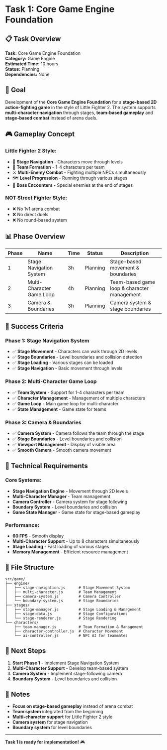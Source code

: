 # Task 1: Core Game Engine Foundation

## 📋 **Task Overview**

**Task:** Core Game Engine Foundation  
**Category:** Game Engine  
**Estimated Time:** 10 hours  
**Status:** Planning  
**Dependencies:** None  

## 🎯 **Goal**

Development of the **Core Game Engine Foundation** for a **stage-based 2D action-fighting game** in the style of Little Fighter 2. The system supports **multi-character navigation** through stages, **team-based gameplay** and **stage-based combat** instead of arena duels.

## 🎮 **Gameplay Concept**

### **Little Fighter 2 Style:**
- 🏃 **Stage Navigation** - Characters move through levels
- 👥 **Team Formation** - 1-4 characters per team
- ⚔️ **Multi-Enemy Combat** - Fighting multiple NPCs simultaneously
- 🗺️ **Level Progression** - Running through various stages
- 🎯 **Boss Encounters** - Special enemies at the end of stages

### **NOT Street Fighter Style:**
- ❌ No 1v1 arena combat
- ❌ No direct duels
- ❌ No round-based system

## 📊 **Phase Overview**

| Phase | Name | Time | Status | Description |
|-------|------|------|--------|-------------|
| 1 | Stage Navigation System | 3h | Planning | Stage-based movement & boundaries |
| 2 | Multi-Character Game Loop | 4h | Planning | Team-based game loop & character management |
| 3 | Camera & Boundaries | 3h | Planning | Camera system & stage boundaries |

## 🎯 **Success Criteria**

### **Phase 1: Stage Navigation System**
- ✅ **Stage Movement** - Characters can walk through 2D levels
- ✅ **Stage Boundaries** - Level boundaries and collision detection
- ✅ **Stage Loading** - Various stages can be loaded
- ✅ **Stage Navigation** - Basic movement through levels

### **Phase 2: Multi-Character Game Loop**
- ✅ **Team System** - Support for 1-4 characters per team
- ✅ **Character Management** - Management of multiple characters
- ✅ **Game Loop** - Main game loop for multi-character
- ✅ **State Management** - Game state for teams

### **Phase 3: Camera & Boundaries**
- ✅ **Camera System** - Camera follows the team through the stage
- ✅ **Stage Boundaries** - Level boundaries and collision
- ✅ **Viewport Management** - Display of visible area
- ✅ **Smooth Camera** - Smooth camera movement

## 🔧 **Technical Requirements**

### **Core Systems:**
- **Stage Navigation Engine** - Movement through 2D levels
- **Multi-Character Manager** - Team management
- **Camera Controller** - Camera system for stage following
- **Boundary System** - Level boundaries and collision
- **Game State Manager** - Game state for stage-based gameplay

### **Performance:**
- **60 FPS** - Smooth display
- **Multi-Character Support** - Up to 8 characters simultaneously
- **Stage Loading** - Fast loading of various stages
- **Memory Management** - Efficient resource management

## 📁 **File Structure**

```
src/game/
├── engine/
│   ├── stage-navigation.js      # Stage Movement System
│   ├── multi-character.js       # Team Management
│   ├── camera-system.js         # Camera Controller
│   └── boundary-system.js       # Stage Boundaries
├── stages/
│   ├── stage-manager.js         # Stage Loading & Management
│   ├── stage-data.js            # Stage Configurations
│   └── stage-renderer.js        # Stage Rendering
└── characters/
    ├── team-manager.js          # Team Formation & Management
    ├── character-controller.js  # Character Movement
    └── ai-controller.js         # NPC AI for teammates
```

## 🚀 **Next Steps**

1. **Start Phase 1** - Implement Stage Navigation System
2. **Multi-Character Support** - Develop team-based system
3. **Camera System** - Implement stage-following camera
4. **Boundary System** - Level boundaries and collision

## 📝 **Notes**

- **Focus on stage-based gameplay** instead of arena combat
- **Team system** integrated from the beginning
- **Multi-character support** for Little Fighter 2 style
- **Camera system** for stage navigation
- **Boundary system** for level boundaries

---

**Task 1 is ready for implementation!** 🎮 